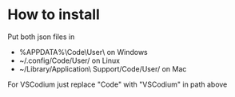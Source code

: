 # How to install

Put both json files in
- %APPDATA%\Code\User\ on Windows
- ~/.config/Code/User/ on Linux
- ~/Library/Application\ Support/Code/User/ on Mac

For VSCodium just replace "Code" with "VSCodium" in path above
